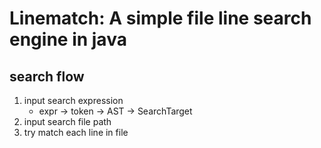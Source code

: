 # Linematch: A simple file line search engine in java

## search flow

1. input search expression
    + expr -> token -> AST -> SearchTarget
2. input search file path
3. try match each line in file
